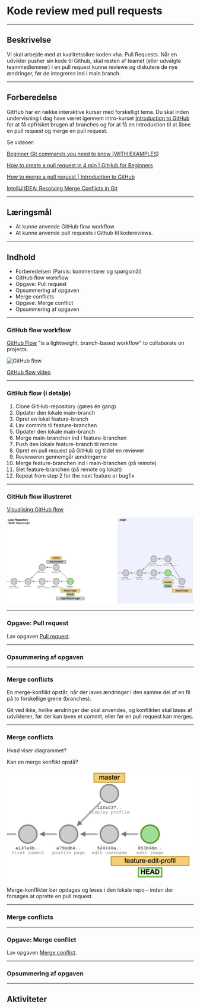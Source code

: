 # Kode review med pull requests

---

## Beskrivelse

Vi skal arbejde med at kvalitetssikre koden vha. Pull Requests. 
Når en udvikler pusher sin kode til Github, skal resten af teamet (eller udvalgte teammedlemmer) i en pull request 
kunne reviewe og diskutere de nye ændringer, før de integreres ind i main branch.

---
## Forberedelse

GitHub har en række interaktive kurser med forskelligt tema.
Du skal inden undervisning i dag have været igennem intro-kurset
[Introduction to GitHub](https://github.com/skills/introduction-to-github) for at få opfrisket brugen af branches 
og for at få en introduktion til at åbne en pull request og merge en pull request.

Se videoer:

[Beginner Git commands you need to know (WITH EXAMPLES)](https://youtu.be/rE2zRhZdjFU?feature=shared)

[How to create a pull request in 4 min | GitHub for Beginners](https://youtu.be/nCKdihvneS0)

[How to merge a pull request | Introduction to GitHub](https://youtu.be/FDXSgyDGmho?feature=shared)

[IntelliJ IDEA: Resolving Merge Conflicts in Git](https://youtu.be/WgipWkaU2MM?feature=shared)

---
## Læringsmål
- At kunne anvende GitHub flow workflow.
- At kunne anvende pull requests i Github til kodereviews.

---
## Indhold
- Forberedelsen (Parvis: kommentarer og spørgsmål)
- GitHub flow workflow
- Opgave: Pull request
- Opsummering af opgaven
- Merge conflicts
- Opgave: Merge conflict
- Opsummering af opgaven

---
### GitHub flow workflow
[GitHub Flow](https://docs.github.com/en/get-started/using-github/github-flow) "is a lightweight, branch-based workflow"
to collaborate on projects.

![GitHub flow](assets/github-flow.png)

[GitHub flow video](https://youtu.be/rE2zRhZdjFU?feature=shared&t=780)

---
### GitHub flow (i detalje)

1.	Clone GitHub-repository (gøres én gang)
2.	Opdater den lokale main-branch
3.	Opret en lokal feature-branch
4.	Lav commits til feature-branchen
5.	Opdater den lokale main-branch
6.	Merge main-branchen ind i feature-branchen
7.	Push den lokale feature-branch til remote
8.	Opret en pull request på GitHub og tildel en reviewer
9.	Revieweren gennemgår ændringerne
10.	Merge feature-branchen ind i main-branchen (på remote)
11.	Slet feature-branchen (på remote og lokalt)
12. Repeat from step 2 for the next feature or bugfix

---
### GitHub flow illustreret

[Visualising GitHub flow](visualising-github-flow.md)

![GitHub flow visualiseret](assets/github-flow-visualisation.png)

---

### Opgave: Pull request

Lav opgaven [Pull request](opgave-pull-request.md).

---

### Opsummering af opgaven

---

### Merge conflicts

En merge-konflikt opstår, når der laves ændringer i den samme del af en fil på to forskellige grene (branches).

Git ved ikke, hvilke ændringer der skal anvendes, og konflikten skal løses af udvikleren, før der kan laves et commit, 
eller før en pull request kan merges.

---

### Merge conflicts

Hvad viser diagrammet?

Kan en merge konflikt opstå?

<img src="assets/possible-merge-conflict.png" alt="Possible merge conflict" width="500">

Merge-konflikter bør opdages og løses i den lokale repo – inden der forsøges at oprette en pull request.

---

### Merge conflicts




---
### Opgave: Merge conflict

Lav opgaven [Merge conflict](opgave-merge-conflict.md).

---

### Opsummering af opgaven

---

## Aktiviteter
